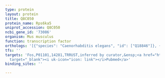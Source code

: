 ```yaml
---
type: protein
layout: protein
title: Q8C050
protein_name: Rps6ka5
uniprot_accession: Q8C050
ncbi_gene_id: '73086'
organism: Mus musculus
function: transcription factor
orthologs: '[{"species": "Caenorhabditis elegans", "id": ["Q18846"]}, {"species": "Homo sapiens", "id": ["<a href=\"/protein/o75582\">O75582</a>"]}, {"species": "Rattus norvegicus", "id": ["A0A0G2K366"]}]'
tfs: ''
targets: 'Fos,P01101,14281,TRRUST,inferred by curator,&ensp;<a href="https://www.ncbi.nlm.nih.gov/pubmed/?term=21282660%5Buid%5D+OR+29087512%5Buid%5D"
  target="_blank"><i uk-icon="icon: link"></i>Pubmed</a>'
binding_sites: ''

---
```


